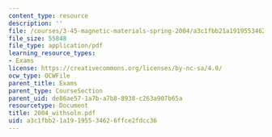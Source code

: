 ```yaml
---
content_type: resource
description: ''
file: /courses/3-45-magnetic-materials-spring-2004/a3c1fbb21a19195534626ffce2fdcc36_2004_withsoln.pdf
file_size: 55848
file_type: application/pdf
learning_resource_types:
- Exams
license: https://creativecommons.org/licenses/by-nc-sa/4.0/
ocw_type: OCWFile
parent_title: Exams
parent_type: CourseSection
parent_uid: de86ae57-1a7b-a7b8-8938-c263a907b65a
resourcetype: Document
title: 2004_withsoln.pdf
uid: a3c1fbb2-1a19-1955-3462-6ffce2fdcc36
---
```


